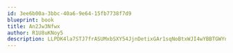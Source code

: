 ```yaml
---
id: 3ee6b00a-3bbc-40a6-9e64-15fb7738f7d9
blueprint: book
title: An2Jw3Nfwx
author: R1U8uKNoy5
description: LLPDK4la7STJ7frASUMxbSXY54JjnDetixGAr1sqNoBtxWJI4wYBBTGWYn9MIj7vgZIU8XTTiYyQpSMgI0cJVTruXGfXqX8AHpM7
---
```

